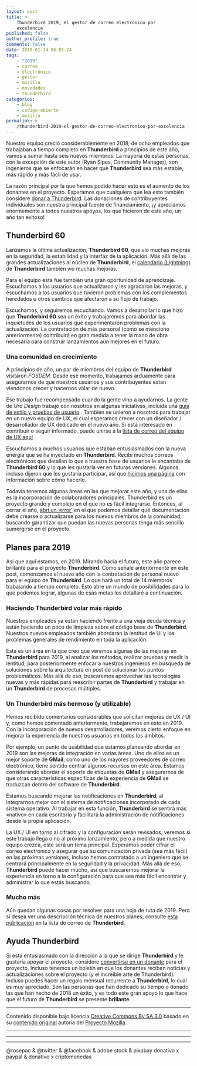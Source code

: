 ```yaml
---
layout: post
title: >
    Thunderbird 2019, el gestor de correo electrónico por
    excelencia
published: false
author_profile: true
comments: false
date: 2019-01-14 06:01:24
tags:
    - "2019"
    - correo
    - electrónico
    - gestor
    - mozilla
    - novedades
    - thunderbird
categories:
    - blog
    - codigo-abierto
    - mozilla
permalink: >
    /thunderbird-2019-el-gestor-de-correo-electronico-por-excelencia
---
```

Nuestro equipo creció considerablemente en 2018, de ocho empleados que trabajaban a tiempo completo en **Thunderbird** a principios de este año, vamos a sumar hasta seis nuevos miembros. La mayoría de estas personas, con la excepción de este autor (Ryan Sipes, Community Manager), son ingenieros que se enfocarán en hacer que **Thunderbird** sea más estable, más rápido y más fácil de usar.

La razón principal por la que hemos podido hacer esto es el aumento de los donantes en el proyecto. Esperamos que cualquiera que lea esto también considere [donar a Thunderbird][1]. Las donaciones de contribuyentes individuales son nuestra principal fuente de financiamiento, ¡y apreciamos enormemente a todos nuestros apoyos, los que hicieron de este año, un año tan exitoso!

## Thunderbird 60

Lanzamos la última actualización, **Thunderbird 60**, que vio muchas mejoras en la seguridad, la estabilidad y la interfaz de la aplicación. Más allá de las grandes actualizaciones al núcleo de **Thunderbird**, el [calendario (Lightning)][2] de **Thunderbird** también vio muchas mejoras.

Para el equipo esta fue también una gran oportunidad de aprendizaje. Escuchamos a los usuarios que actualizaron y les agradaron las mejoras, y escuchamos a los usuarios que tuvieron problemas con los complementos heredados u otros cambios que afectaron a su flujo de trabajo.

Escuchamos, y seguiremos escuchando. Vamos a desarrollar lo que hizo que **Thunderbird 60** sea un éxito y trabajaremos para abordar las inquietudes de los usuarios que experimentaron problemas con la actualización. La contratación de más personal (como se mencionó anteriormente) contribuirá en gran medida a tener la mano de obra necesaria para construir lanzamientos aún mejores en el futuro.

### Una comunidad en crecimiento

A principios de año, un par de miembros del equipo de **Thunderbird** visitaron _FOSDEM_. Desde ese momento, trabajamos arduamente para asegurarnos de que nuestros usuarios y sus contribuyentes estan viendonos crecer y hacernos volar de nuevo.

Ese trabajo fue recompensado cuando la gente vino a ayudarnos. La gente de _Ura Design_ trabajó con nosotros en algunas iniciativas, incluida una [guía de estilo y pruebas de usuario][3] . También se unieron a nosotros para trabajar en un nuevo equipo de UX, el cual esperamos crecer con un diseñador / desarrollador de UX dedicado en el nuevo año. Si está interesado en contribuir o seguir informado, puede unirse a la [lista de correo del equipo de UX aquí][4] .

Escuchamos a muchos usuarios que estaban entusiasmados con la nueva energía que se ha inyectado en **Thunderbird**. Recibí muchos correos electrónicos que detallan lo que a nuestra base de usuarios le encantaba de **Thunderbird 60** y lo que les gustaría ver en futuras versiones. Algunos incluso dijeron que les gustaría participar, así que [hicimos una página][5] con información sobre cómo hacerlo.

Todavía tenemos algunas áreas en las que mejorar este año, y una de ellas es la incorporación de colaboradores principales. Thunderbird es un proyecto grande y complejo en el que no es fácil integrarse. Entonces, al cerrar el año, [abrí un &#8216;error&#8217;][6] en el que podemos detallar qué documentación debe crearse o actualizarse para los nuevos miembros de la comunidad, buscando garantizar que puedan las nuevas personas tenga más sencillo sumergirse en el proyecto.

## Planes para 2019

Así que aquí estamos, en 2019. Mirando hacia el futuro, este año parece brillante para el proyecto **Thunderbird**. Como señalé anteriormente en este post, comenzamos el nuevo año con la contratación de personal nuevo para el equipo de **Thunderbird**. Lo que hará un total de 14 miembros trabajando a tiempo completo. Esto abre un mundo de posibilidades para lo que podemos lograr, algunas de esas metas los detallaré a continuación.

### Haciendo Thunderbird volar más rápido

Nuestros empleados ya están haciendo frente a una vieja deuda técnica y están haciendo un poco de limpieza sobre el código base de **Thunderbird**. Nuestros nuevos empleados también abordarán la lentitud de UI y los problemas generales de rendimiento en toda la aplicación.

Esta es un área en la que creo que veremos algunas de las mejoras en **Thunderbird** para 2019, al analizar los métodos, realizar pruebas y medir la lentitud; para posteriormente enfocar a nuestros ingenieros en búsqueda de soluciones sobre la arquitectura en post de solucionar los puntos problemáticos. Más allá de eso, buscaremos aprovechar las tecnologías nuevas y más rápidas para reescribir partes de **Thunderbird** y trabajar en un **Thunderbird** de procesos múltiples.

### Un Thunderbird más hermoso (y utilizable)

Hemos recibido comentarios considerables que solicitan mejoras de UX / UI y, como hemos comentado anteriormente, trabajaremos en esto en 2019. Con la incorporación de nuevos desarrolladores, veremos cierto enfoque en mejorar la experiencia de nuestros usuarios en todos los ámbitos.

Por ejemplo, un punto de usabilidad que estamos planeando abordar en 2019 son las mejoras de integración en varias áreas. Uno de ellos es un mejor soporte de **GMail**, como uno de los mayores proveedores de correo electrónico, tiene sentido centrar algunos recursos en este área. Estamos considerando abordar el soporte de etiquetas de **GMail** y asegurarnos de que otras características específicas de la experiencia de **GMail** se traduzcan dentro del software de **Thunderbird**.

Estamos buscando mejorar las notificaciones en **Thunderbird**, al integrarnos mejor con el sistema de notificaciones incorporado de cada sistema operativo. Al trabajar en esta función, **Thunderbird** se sentirá más &#171;nativo&#187; en cada escritorio y facilitará la administración de notificaciones desde la propia aplicación.

La UX / UI en torno al cifrado y la configuración serán revisados, veremos si este trabajo llega o no al próximo lanzamiento, pero a medida que nuestro equipo crezca, este será un tema principal. Esperamos poder cifrar el correo electrónico y asegurar que su comunicación privada (sea más fácil) en las próximas versiones, incluso hemos contratado a un ingeniero que se centrará principalmente en la seguridad y la privacidad. Más allá de eso, **Thunderbird** puede hacer mucho, así que buscaremos mejorar la experiencia en torno a la configuración para que sea más fácil encontrar y administrar lo que estás buscando.

### Mucho más

Aún quedan algunas cosas por resolver para una hoja de ruta de 2019. Pero si desea ver una descripción técnica de nuestros planes, consulte [esta publicación][7] en la lista de correo de **Thunderbird**.

## Ayuda Thunderbird

Si está entusiasmado con la dirección a la que se dirige **Thunderbird** y le gustaría apoyar el proyecto, considere [convertirse en un donante][1] para el proyecto. Incluso tenemos un boletín en que los donantes reciben noticias y actualizaciones sobre el proyecto (y el increíble arte de Thunderbird). Incluso puedes hacer un regalo mensual recurrente a **Thunderbird**, lo cual es muy apreciado. Son las personas que han dedicado su tiempo o donado las que han hecho de 2018 un éxito, y es todo este gran apoyo lo que hace que el futuro de **Thunderbird** se presente **brillante**.

* * *

Contenido disponible bajo licencia [Creative Commons By SA 3.0][8] basado en su [contenido original][9] autoría del [Proyecto Mozilla][10].

* * *


   


* * *


   


* * *


  



  



  @rosepac & @twitter & @facebook & adobe stock & pixabay donativo x paypal & donativo x criptomonedas


 [1]: https://donate.mozilla.org/thunderbird?utm_source=tb_blog&utm_medium=blog&utm_campaign=tb_2019_post
 [2]: https://support.mozilla.org/es/products/thunderbird/calendar
 [3]: https://ura.design/2018/07/05/thunderbird-style-guide.html?utm_source=tb_blog&utm_medium=blog&utm_campaign=tb_2019_post
 [4]: https://thunderbird.topicbox.com/groups/ux?subscription_form=8c2eaa9a-c0eb-11e8-bb0b-59b48f05e7cf
 [5]: https://www.thunderbird.net/get-involved/?utm_source=tb_blog&utm_medium=blog&utm_campaign=tb_2019_post
 [6]: https://bugzilla.mozilla.org/show_bug.cgi?id=1513652
 [7]: http://lists.thunderbird.net/pipermail/maildev_lists.thunderbird.net/2018-October/001317.html
 [8]: https://creativecommons.org/licenses/by-sa/3.0/es/deed.es_PE
 [9]: https://blog.mozilla.org/thunderbird/2019/01/thunderbird-in-2019/
 [10]: https://www.mozilla.org/es-ES/about/manifesto/details/